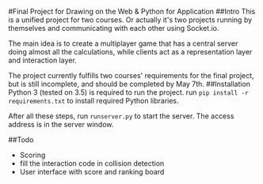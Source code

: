 #Final Project for Drawing on the Web & Python for Application
##Intro
This is a unified project for two courses. Or actually it's two projects running by themselves and communicating with each other using Socket.io.

The main idea is to create a multiplayer game that has a central server doing almost all the calculations, while clients act as a representation layer and interaction layer. 

The project currently fulfills two courses' requirements for the final project, but is still incomplete, and should be completed by May 7th.
##Installation
Python 3 (tested on 3.5) is required to run the project. run `pip install -r requirements.txt` to install required Python libraries.

After all these steps, run `runserver.py` to start the server. The access address is in the server window.

##Todo
* Scoring
* fill the interaction code in collision detection
* User interface with score and ranking board